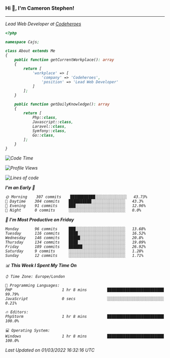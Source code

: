 ### Hi 👋, I'm Cameron Stephen!
<hr>
<p><em>Lead Web Developer at <a href="https://codeheroes.co.uk">Codeheroes</a>


```php
<?php

namespace Cajs;

class About extends Me
{
    public function getCurrentWorkplace(): array
    {
        return [
            'workplace' => [
                'company' => 'Codeheroes',
                'position' => 'Lead Web Developer'         
            ]
        ];
    }

    public function getDailyKnowledge(): array
    {
        return [
            Php::class,
            Javascript::class,
            Laravel::class,
            Symfony::class,
            Go::class,
        ];
    }
}
```


<!--START_SECTION:waka-->
![Code Time](http://img.shields.io/badge/Code%20Time-2%2C697%20hrs%2058%20mins-blue)

![Profile Views](http://img.shields.io/badge/Profile%20Views-110-blue)

![Lines of code](https://img.shields.io/badge/From%20Hello%20World%20I%27ve%20Written-19%20Thousand%20lines%20of%20code-blue)

**I'm an Early 🐤** 

```text
🌞 Morning    307 commits    ███████████░░░░░░░░░░░░░░   43.73% 
🌆 Daytime    304 commits    ██████████░░░░░░░░░░░░░░░   43.3% 
🌃 Evening    91 commits     ███░░░░░░░░░░░░░░░░░░░░░░   12.96% 
🌙 Night      0 commits      ░░░░░░░░░░░░░░░░░░░░░░░░░   0.0%

```
📅 **I'm Most Productive on Friday** 

```text
Monday       96 commits     ███░░░░░░░░░░░░░░░░░░░░░░   13.68% 
Tuesday      116 commits    ████░░░░░░░░░░░░░░░░░░░░░   16.52% 
Wednesday    146 commits    █████░░░░░░░░░░░░░░░░░░░░   20.8% 
Thursday     134 commits    ████░░░░░░░░░░░░░░░░░░░░░   19.09% 
Friday       189 commits    ██████░░░░░░░░░░░░░░░░░░░   26.92% 
Saturday     9 commits      ░░░░░░░░░░░░░░░░░░░░░░░░░   1.28% 
Sunday       12 commits     ░░░░░░░░░░░░░░░░░░░░░░░░░   1.71%

```


📊 **This Week I Spent My Time On** 

```text
⌚︎ Time Zone: Europe/London

💬 Programming Languages: 
PHP                      1 hr 8 mins         █████████████████████████   99.79% 
JavaScript               0 secs              ░░░░░░░░░░░░░░░░░░░░░░░░░   0.21%

🔥 Editors: 
PhpStorm                 1 hr 8 mins         █████████████████████████   100.0%

💻 Operating System: 
Windows                  1 hr 8 mins         █████████████████████████   100.0%

```


 Last Updated on 01/03/2022 16:32:16 UTC
<!--END_SECTION:waka-->
